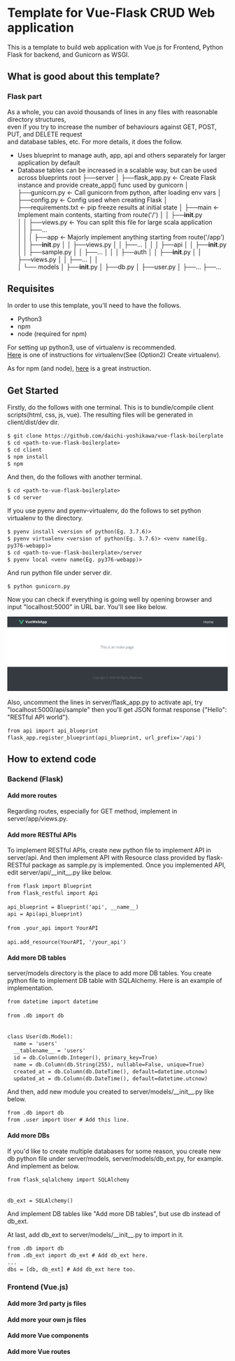 # Template for Vue-Flask CRUD Web application
This is a template to build web application with Vue.js for Frontend, Python Flask for backend, and Gunicorn as WSGI.

## What is good about this template?
### Flask part
As a whole, you can avoid thousands of lines in any files with reasonable directory structures,<br>
even if you try to increase the number of behaviours against GET, POST, PUT, and DELETE request<br>
and database tables, etc. For more details, it does the follow.
* Uses blueprint to manage auth, app, api and others separately for larger application by default
* Database tables can be increased in a scalable way, but can be used across blueprints
root
   ├──server
   │    ├──flask_app.py    <- Create Flask instance and provide create_app() func used by gunicorn
   │    ├──gunicorn.py   <- Call gunicorn from python, after loading env vars
   │    ├──config.py   <- Config used when creating Flask
   │    ├──requirements.txt   <- pip freeze results at initial state
   │    ├──main   <- Implement main contents, starting from route('/')
   │    │    ├──__init__.py   
   │    │    ├──views.py    <- You can split this file for large scala application   
   │    │    ├──...   
   │    │ 
   │    ├──app    <- Majorly implement anything starting from route('/app')
   │    │    ├──__init__.py
   │    │    ├──views.py
   │    │    ├──...
   │    │
   │    ├──api
   │    │    ├──__init__.py
   │    │    ├──sample.py
   │    │    ├──...
   │    │
   │    ├──auth
   │    │    ├──__init__.py 
   │    │    ├──views.py
   │    │    ├──...
   │    │   
   │    └── models
   │         ├──__init__.py 
   │         ├──db.py
   │         ├──user.py
   │         ├──...
   ├──...

## Requisites
In order to use this template, you'll need to have the follows.
* Python3
* npm
* node (required for npm)

For setting up python3, use of virtualenv is recommended.<br>
[Here](https://github.com/daichi-yoshikawa/python-boilerplate) is one of instructions for virtualenv(See (Option2) Create virtualenv).

As for npm (and node), [here](https://linuxize.com/post/how-to-install-node-js-on-ubuntu-18.04/) is a great instruction.

## Get Started

Firstly, do the follows with one terminal. This is to bundle/compile client scripts(html, css, js, vue). The resulting files will be generated in client/dist/dev dir.
```
$ git clone https://github.com/daichi-yoshikawa/vue-flask-boilerplate
$ cd <path-to-vue-flask-boilerplate>
$ cd client
$ npm install
$ npm
```

And then, do the follows with another terminal.
```
$ cd <path-to-vue-flask-boilerplate>
$ cd server
```
If you use pyenv and pyenv-virtualenv, do the follows to set python virtualenv to the directory.
```
$ pyenv install <version of python(Eg. 3.7.6)>
$ pyenv virtualenv <version of python(Eg. 3.7.6)> <venv name(Eg. py376-webapp)>
$ cd <path-to-vue-flask-boilerplate>/server
$ pyenv local <venv name(Eg. py376-webapp)>
```
And run python file under server dir.
```
$ python gunicorn.py
```

Now you can check if everything is going well by opening browser and input "localhost:5000" in URL bar. You'll see like below.<br>

![Image of sample page](https://raw.githubusercontent.com/daichi-yoshikawa/personal-assets/master/vue-flask-boilerplate/sample_page_screenshot.png)

Also, uncomment the lines in server/flask_app.py to activate api, try "localhost:5000/api/sample" then you'll get JSON format response {"Hello": "RESTful API world"}.
```
from api import api_blueprint
flask_app.register_blueprint(api_blueprint, url_prefix='/api')
```

## How to extend code
### Backend (Flask)
#### Add more routes
Regarding routes, especially for GET method, implement in server/app/views.py.

#### Add more RESTful APIs
To implement RESTful APIs, create new python file to implement API in server/api. And then implement API with Resource class provided by flask-RESTful package as sample.py is implemented. Once you implemented API, edit server/api/\_\_init\_\_.py like below.
```
from flask import Blueprint
from flask_restful import Api

api_blueprint = Blueprint('api', __name__)
api = Api(api_blueprint)

from .your_api import YourAPI

api.add_resource(YourAPI, '/your_api')
```

#### Add more DB tables
server/models directory is the place to add more DB tables. You create python file to implement DB table with SQLAlchemy. Here is an example of implementation.
```
from datetime import datetime

from .db import db


class User(db.Model):
  name = 'users'
  __tablename__ = 'users'
  id = db.Column(db.Integer(), primary_key=True)
  name = db.Column(db.String(255), nullable=False, unique=True)
  created_at = db.Column(db.DateTime(), default=datetime.utcnow)
  updated_at = db.Column(db.DateTime(), default=datetime.utcnow)
```

And then, add new module you created to server/models/\_\_init\_\_.py like below.
```
from .db import db
from .user import User # Add this line.
```

#### Add more DBs
If you'd like to create multiple databases for some reason, you create new db python file under server/models, server/models/db_ext.py, for example. And implement as below.
```
from flask_sqlalchemy import SQLAlchemy


db_ext = SQLAlchemy()
```
And implement DB tables like "Add more DB tables", but use db instead of db_ext.<br>

At last, add db_ext to server/models/\_\_init\_\_.py to import in it.
```
from .db import db
from .db_ext import db_ext # Add db_ext here.
...
dbs = [db, db_ext] # Add db_ext here too.
```

### Frontend (Vue.js)
#### Add more 3rd party js files
#### Add more your own js files
#### Add more Vue components
#### Add more Vue routes
